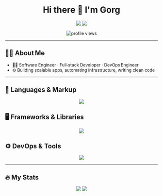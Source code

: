 <h1 align="center">Hi there 👋 I'm Gorg</h1>

<p align="center">
  <a href="mailto:gorgjr@yahoo.com">
    <img src="https://img.shields.io/badge/Email-gorgjr%40yahoo.com-EA4335?style=for-the-badge&logo=gmail&logoColor=white"/>
  </a>
  <a href="https://discord.com/users/gorg.dev">
    <img src="https://img.shields.io/badge/Discord-gorg.dev-5865F2?style=for-the-badge&logo=discord&logoColor=white"/>
  </a>
</p>

<p align="center">
  <img src="https://komarev.com/ghpvc/?username=GorgDevelopment&style=flat-square&color=blue" alt="profile views"/>
</p>

---

## 🙋‍♂️ About Me

- 👨‍💻 Software Engineer · Full‑stack Developer · DevOps Engineer  
- ⚙️ Building scalable apps, automating infrastructure, writing clean code

---

## 🧰 Languages & Markup

<p align="center">
  <a href="https://skillicons.dev">
    <img src="https://skillicons.dev/icons?i=cpp,c,cs,python,php,js,html,css&perline=8" />
  </a>
</p>

## 🖥️ Frameworks & Libraries

<p align="center">
  <a href="https://skillicons.dev">
    <img src="https://skillicons.dev/icons?i=react,vue,nodejs,flask&perline=8" />
  </a>
</p>

## ⚙️ DevOps & Tools

<p align="center">
  <a href="https://skillicons.dev">
    <img src="https://skillicons.dev/icons?i=docker,linux&perline=8" />
  </a>
</p>

---

## 🔥 My Stats

<p align="center">
  <img src="https://github-readme-stats.vercel.app/api?username=GorgDevelopment&theme=dark&show_icons=true&hide_border=true" />
  <img src="https://github-readme-stats.vercel.app/api/top-langs/?username=GorgDevelopment&theme=dark&layout=compact&hide_border=true" />
</p>
